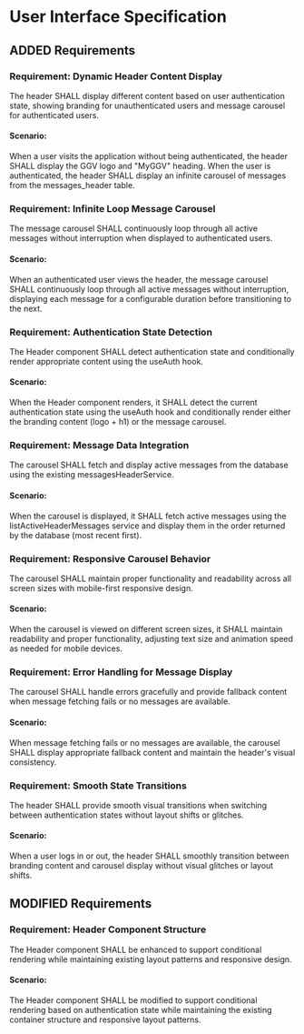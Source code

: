 # User Interface Specification

## ADDED Requirements

### Requirement: Dynamic Header Content Display
The header SHALL display different content based on user authentication state, showing branding for unauthenticated users and message carousel for authenticated users.
#### Scenario:
When a user visits the application without being authenticated, the header SHALL display the GGV logo and "MyGGV" heading. When the user is authenticated, the header SHALL display an infinite carousel of messages from the messages_header table.

### Requirement: Infinite Loop Message Carousel
The message carousel SHALL continuously loop through all active messages without interruption when displayed to authenticated users.
#### Scenario:
When an authenticated user views the header, the message carousel SHALL continuously loop through all active messages without interruption, displaying each message for a configurable duration before transitioning to the next.

### Requirement: Authentication State Detection
The Header component SHALL detect authentication state and conditionally render appropriate content using the useAuth hook.
#### Scenario:
When the Header component renders, it SHALL detect the current authentication state using the useAuth hook and conditionally render either the branding content (logo + h1) or the message carousel.

### Requirement: Message Data Integration
The carousel SHALL fetch and display active messages from the database using the existing messagesHeaderService.
#### Scenario:
When the carousel is displayed, it SHALL fetch active messages using the listActiveHeaderMessages service and display them in the order returned by the database (most recent first).

### Requirement: Responsive Carousel Behavior
The carousel SHALL maintain proper functionality and readability across all screen sizes with mobile-first responsive design.
#### Scenario:
When the carousel is viewed on different screen sizes, it SHALL maintain readability and proper functionality, adjusting text size and animation speed as needed for mobile devices.

### Requirement: Error Handling for Message Display
The carousel SHALL handle errors gracefully and provide fallback content when message fetching fails or no messages are available.
#### Scenario:
When message fetching fails or no messages are available, the carousel SHALL display appropriate fallback content and maintain the header's visual consistency.

### Requirement: Smooth State Transitions
The header SHALL provide smooth visual transitions when switching between authentication states without layout shifts or glitches.
#### Scenario:
When a user logs in or out, the header SHALL smoothly transition between branding content and carousel display without visual glitches or layout shifts.

## MODIFIED Requirements

### Requirement: Header Component Structure
The Header component SHALL be enhanced to support conditional rendering while maintaining existing layout patterns and responsive design.
#### Scenario:
The Header component SHALL be modified to support conditional rendering based on authentication state while maintaining the existing container structure and responsive layout patterns.